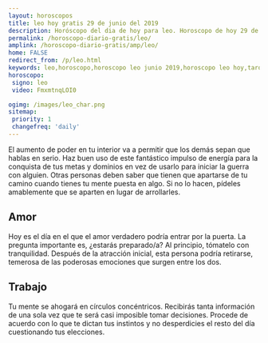 ```yaml
---
layout: horoscopos
title: leo hoy gratis 29 de junio del 2019 
description: Horóscopo del dia de hoy para leo. Horoscopo de hoy 29 de junio del 2019. Las predicciones de amor, trabajo, vida personal gratis.
permalink: /horoscopo-diario-gratis/leo/
amplink: /horoscopo-diario-gratis/amp/leo/
home: FALSE
redirect_from: /p/leo.html
keywords: leo,horoscopo,horoscopo leo junio 2019,horoscopo leo hoy,tarot leo junio 2019,horoscopo leo,tarot leo hoy,horoscopo de hoy,horoscopo diario,tarot del amor,horoscopo de hoy leo,horoscopo diario del tarot, Horoscopo de hoy leo 29 de junio del 2019,horóscopo del día,signos zodiacales 2019, el horoscopo de hoy
horoscopo:
 signo: leo
 video: FmxmtnqLOI0

ogimg: /images/leo_char.png
sitemap:
 priority: 1
 changefreq: 'daily'
---
```



El aumento de poder en tu interior va a permitir que los demás sepan que hablas en serio. Haz buen uso de este fantástico impulso de energía para la conquista de tus metas y dominios en vez de usarlo para iniciar la guerra con alguien. Otras personas deben saber que tienen que apartarse de tu camino cuando tienes tu mente puesta en algo. Si no lo hacen, pídeles amablemente que se aparten en lugar de arrollarles.

## Amor

Hoy es el día en el que el amor verdadero podría entrar por la puerta. La pregunta importante es, ¿estarás preparado/a? Al principio, tómatelo con tranquilidad. Después de la atracción inicial, esta persona podría retirarse, temerosa de las poderosas emociones que surgen entre los dos.

## Trabajo

Tu mente se ahogará en círculos concéntricos. Recibirás tanta información de una sola vez que te será casi imposible tomar decisiones. Procede de acuerdo con lo que te dictan tus instintos y no desperdicies el resto del día cuestionando tus elecciones.
